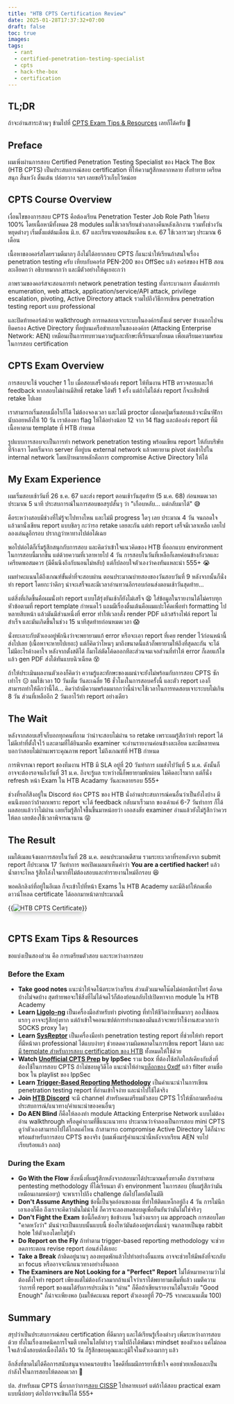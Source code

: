 ```yaml
---
title: "HTB CPTS Certification Review"
date: 2025-01-28T17:37:32+07:00
draft: false
toc: true
images:
tags:
  - rant
  - certified-penetration-testing-specialist
  - cpts
  - hack-the-box
  - certification
---
```


## TL;DR
ถ้าจะอ่านสาระล้วนๆ ข้ามไปที่ [CPTS Exam Tips & Resources](#cpts-exam-tips--resources) เลยก็ได้ครับ 🤣

## Preface
ผมเพิ่งผ่านการสอบ Certified Penetration Testing Specialist ของ Hack The Box (HTB CPTS) เป็นประสบการณ์สอบ certification ที่ให้ความรู้สึกหลากหลาย ทั้งท้าทาย เครียด สนุก สิ้นหวัง ตื่นเต้น ปล่อยวาง ฯลฯ เลยขอรีวิวเก็บไว้หน่อย

<center><div data-iframe-width="150" data-iframe-height="270" data-share-badge-id="da38a0ce-8911-420c-ab6a-c90413f738c1" data-share-badge-host="https://www.credly.com"></div><script type="text/javascript" async src="//cdn.credly.com/assets/utilities/embed.js"></script></center>

## CPTS Course Overview
เงื่อนไขของการสอบ CPTS คือต้องเรียน Penetration Tester Job Role Path ให้ครบ 100% โดยเนื้อหามีทั้งหมด 28 modules ผมใช้เวลาเรียนช่วงกลางคืนหลังเลิกงาน รวมทั้งช่วงวันหยุดต่างๆ เริ่มตั้งแต่ต้นเดือน มิ.ย. 67 และเรียนจบตอนต้นเดือน ธ.ค. 67 ใช้เวลารวมๆ ประมาณ 6 เดือน

เนื้อหาของคอร์สโดยรวมดีมากๆ ถึงไม่ได้อยากสอบ CPTS ก็แนะนำให้เรียนถ้าสนใจเรื่อง penetration testing ครับ เทียบกับคอร์ส PEN-200 ของ OffSec แล้ว คอร์สของ HTB สอนละเอียดกว่า อธิบายมากกว่า และมีตัวอย่างให้ดูเยอะกว่า

ภาพรวมของคอร์สจะสอนการทำ network penetration testing ทั้งกระบวนการ ตั้งแต่การทำ enumeration, web attack, application/service/API attack, privilege escalation, pivoting, Active Directory attack รวมไปถึงวิธีการเขียน penetration testing report แบบ professional

และปิดท้ายคอร์สด้วย walkthrough การทดสอบเจาะระบบในองค์กรตั้งแต่ server ข้างนอกไปจนยึดครอง Active Directory ที่อยู่บนเครือข่ายภายในขององค์กร (Attacking Enterprise Network: AEN) เหมือนเป็นการทบทวนความรู้และทักษะที่เรียนมาทั้งหมด เพื่อเตรียมความพร้อมในการสอบ certification

## CPTS Exam Overview
การสอบจะใช้ voucher 1 ใบ เมื่อสอบเสร็จต้องส่ง report ให้ทีมงาน HTB ตรวจสอบและให้ feedback หากสอบไม่ผ่านมีสิทธิ์ retake ได้ฟรี 1 ครั้ง แต่ถ้าไม่ได้ส่ง report ก็จะเสียสิทธิ์ retake ไปเลย

เราสามารถเริ่มสอบเมื่อไรก็ได้ ไม่ต้องจองเวลา และไม่มี proctor เมื่อกดปุ่มเริ่มสอบแล้วจะมีนาฬิกานับถอยหลังให้ 10 วัน เราต้องหา flag ให้ได้อย่างน้อย 12 จาก 14 flag และต้องส่ง report ที่มีเนื้อหาตาม template ที่ HTB กำหนด

รูปแบบการสอบจะเป็นการทำ network penetration testing พร้อมเขียน report ให้กับบริษัทที่จ้างเรา โดยเริ่มจาก server ที่อยู่บน external network แล้วพยายาม pivot ต่อเข้าไปใน internal network โดยเป้าหมายหลักคือการ compromise Active Directory ให้ได้

## My Exam Experience
ผมเริ่มสอบเช้าวันที่ 26 ธ.ค. 67 และส่ง report ตอนเช้าวันสุดท้าย (5 ม.ค. 68) ก่อนหมดเวลาประมาณ 5 นาที ประสบการณ์ในการสอบขอสรุปสั้นๆ ว่า "เกือบหลับ... แต่กลับมาได้" 😅

คือระหว่างสอบมีช่วงที่ไม่รู้จะไปทางไหน และไม่มี progress ใดๆ เลย ประมาณ 4 วัน จนถอดใจแล้วมานั่งเขียน report แบบชิลๆ กะว่ารอ retake เลยละกัน แต่ทำ report เสร็จมีเวลาเหลือ เลยไปลองเล่นดูอีกรอบ ปรากฏว่าหาทางไปต่อได้เฉย

พอไปต่อได้ก็เริ่มรู้สึกสนุกกับการสอบ และคิดว่าเข้าใจแนวคิดของ HTB ที่ออกแบบ environment ในการสอบนี้มากขึ้น แต่ด้วยความที่เวลาหายไป 4 วัน การสอบในวันที่เหลือก็เลยค่อนข้างกังวลและเครียดพอสมควร (มีคืนนึงถึงกับนอนไม่หลับ) แต่ก็ปลอบใจตัวเองว่าคงทันแหละน่า 555+ 😭

ผมทำคะแนนได้ถึงเกณฑ์ขั้นต่ำที่จะสอบผ่าน ตอนประมาณบ่ายสองของวันสอบวันที่ 9 หลังจากนั้นก็นั่งทำ report โดยกะว่าดึกๆ น่าจะเสร็จและมีเวลาอ่านทวนอีกรอบก่อนส่งตอนเช้าวันสุดท้าย...

แต่สิ่งที่เกิดขึ้นคือผมนั่งทำ report แบบโต้รุ่งยันเช้าก็ยังไม่เสร็จ 😫 ใส่ข้อมูลในรายงานได้ไม่ครบทุกหัวข้อตามที่ report template กำหนดไว้ แถมมีเรื่องตื่นเต้นคือผมแปะโค้ดเพื่อทำ formatting ไปหลายสิบหน้า แล้วมันมีส่วนหนึ่งที่ error ทำให้เวลาสั่ง render PDF แล้วสร้างไฟล์ report ไม่สำเร็จ และมันเกิดขึ้นในช่วง 15 นาทีสุดท้ายก่อนหมดเวลา 😱

นั่งทะเลาะกับตัวเองอยู่พักนึงว่าจะพยายามแก้ error หรือจะเอา report ที่เคย render ไว้ก่อนหน้านี้ส่งไปเลย (เนื้อหาจะหายไปเยอะ) แต่ก็คิดว่าไหนๆ มาถึงขนาดนี้แล้วก็พยายามให้ถึงที่สุดละกัน จะได้ไม่มีอะไรค้างคาใจ หลังจากตั้งสติได้ ก็มาไล่ตัดโค้ดออกทีละส่วนจนเจอส่วนที่ทำให้ error ก็เลยแก้ไขแล้ว gen PDF ส่งได้ทันแบบฉิวเฉียด 😵

ถ้าให้ประเมินผลงานตัวเองก็คิดว่า ความรู้และทักษะของผมน่าจะยังไม่พร้อมกับการสอบ CPTS ซักเท่าไร 😑 ผมใช้เวลา 10 วันเต็ม วันละเฉลี่ย 16 ชั่วโมงในการสอบครั้งนี้ และตัว report เองก็สามารถทำให้ดีกว่านี้ได้... คิดว่าถ้ามีความพร้อมมากกว่านี้น่าจะใช้เวลาในการทดสอบเจาะระบบไม่เกิน 8 วัน ส่วนที่เหลืออีก 2 วันเอาไว้ทำ report อย่างเดียว

## The Wait
หลังจากสอบเสร็จก็บอกทุกคนที่ถาม ว่าน่าจะสอบไม่ผ่าน รอ retake เพราะผมรู้สึกว่าทำ report ได้ไม่ดีเท่าที่ตั้งใจไว้ และตามที่ได้ยินมาคือ examiner จะอ่านรายงานค่อนข้างละเอียด และมีหลายคนบอกว่าสอบไม่ผ่านเพราะคุณภาพ report ไม่ถึงเกณฑ์ที่ HTB กำหนด

การพิจารณา report ของทีมงาน HTB มี SLA อยู่ที่ 20 วันทำการ ผมส่งไปวันที่ 5 ม.ค. ดังนั้นก็อาจจะต้องรอจนถึงวันที่ 31 ม.ค. ถึงจะรู้ผล ระหว่างนี้ก็พยายามพักผ่อน ไม่คิดอะไรมาก แต่ก็นั่ง refresh หน้า Exam ใน HTB Acadamy วันละหลายรอบ 555+

ช่วงที่รอก็สิงอยู่ใน Discord ห้อง CPTS ของ HTB นั่งอ่านประสบการณ์คนอื่นว่าเป็นยังไงบ้าง มีคนนึงบอกว่าถ้าตกเพราะ report จะได้ feedback กลับมาเร็วมาก ของเค้าแค่ 6-7 วันทำการ ก็ได้ผลสอบแล้วว่าไม่ผ่าน เลยเริ่มรู้สึกใจชื้นขึ้นมาหน่อยว่า เออสงสัย examiner อ่านแล้วยังไม่รู้สึกว่าควรให้ตก เลยต้องใช้เวลาพิจารณานาน 😝

## The Result
ผมได้เมลแจ้งผลการสอบในวันที่ 28 ม.ค. ตอนประมาณตีสาม รวมระยะเวลาที่รอหลังจาก submit report ก็ประมาณ 17 วันทำการ พอเปิดเมลมาเห็นคำว่า **You are a certified hacker!** แล้วน้ำตาจะไหล รู้สึกโล่งใจมากที่ไม่ต้องสอบและทำรายงานใหม่อีกรอบ 😆

พอคลิกลิงก์ที่อยู่ในอีเมล ก็จะเข้าไปที่หน้า Exams ใน HTB Academy และมีลิงก์ให้กดเพื่อดาวน์โหลด certificate ได้ออกมาหน้าตาประมาณนี้

{{<image src="/img/htb-cpts-certification-review/htb-cpts-certificate.png" alt="HTB CPTS Certificate" position="center" style="box-shadow: 0 5px 10px 0 rgba(0,0,0,0.2); margin-bottom: 1.5em;">}}

## CPTS Exam Tips & Resources
ขอแบ่งเป็นสองส่วน คือ การเตรียมตัวสอบ และระหว่างการสอบ

### Before the Exam
* **Take good notes** แนะนำให้จดโน้ตระหว่างเรียน ส่วนตัวผมจดโน๊ตไม่ค่อยดีเท่าไหร่ คือจดบ้างไม่จดบ้าง สุดท้ายพอจะใช้สิ่งที่ไม่ได้จดไว้ก็ต้องย้อนกลับไปเปิดหาจาก module ใน HTB Academy
* **Learn [Ligolo-ng](https://github.com/nicocha30/ligolo-ng)** เป็นเครื่องมือสำหรับทำ pivoting ที่ทำให้ชีวิตง่ายขึ้นมากๆ ลองใช้ตอนแรกๆ อาจจะรู้สึกยุ่งยาก แต่ถ้าเข้าใจคอนเซปต์การทำงานของมันแล้วจะพบว่าใช้งานสะดวกกว่า SOCKS proxy ใดๆ
* **Learn [SysReptor](https://github.com/Syslifters/sysreptor)** เป็นเครื่องมือทำ penetration testing report ที่ช่วยให้ทำ report ที่มีหน้าตา professional ได้แบบง่ายๆ ช่วยลดความผิดพลาดในการเขียน report ได้มาก และ[มี template สำหรับการสอบ certification ของ HTB](https://www.hackthebox.com/blog/certification-templates) ทั้งหมดให้ใช้ด้วย
* **Watch [Unofficial CPTS Prep](https://www.youtube.com/playlist?list=PLidcsTyj9JXItWpbRtTg6aDEj10_F17x5) by IppSec** รวม box ที่ต้องใช้สกิลใกล้เคียงกับสิ่งที่ต้องใช้ในการสอบ CPTS ถ้าไม่ชอบดูวิดีโอ แนะนำให้อ่าน[บล็อกของ 0xdf](https://0xdf.gitlab.io/) แล้ว filter ตามชื่อ box ใน playlist ของ IppSec
* **Learn [Trigger-Based Reporting Methodology](https://www.brunorochamoura.com/posts/cpts-report/)** เป็นคำแนะนำในการเขียน penetration testing report ที่อ่านเข้าใจง่าย และนำไปใช้ได้จริง
* **Join [HTB Discord](https://discord.gg/hackthebox)** จะมี channel สำหรับคนเตรียมตัวสอบ CPTS ไว้ให้ซักถามหรืออ่านประสบการณ์/แนวทาง/คำแนะนำของคนอื่นๆ
* **Do AEN Blind** ก็คือให้ลองทำ module Attacking Enterprise Network แบบไม่ต้องอ่าน walkthrough หรือดูคำถามที่ชี้แนะแนวทาง ประมาณว่าจำลองเป็นการสอบ mini CPTS ดูว่าตัวเองสามารถไปได้ไกลแค่ไหน ถ้าสามารถ compromise Active Directory ได้ก็น่าจะพร้อมสำหรับการสอบ CPTS ของจริง (ผมเพิ่งมารู้คำแนะนำนี้หลังจากเรียน AEN จบไปเรียบร้อยแล้ว ถถถ)

### During the Exam
* **Go With the Flow** สิ่งหนึ่งที่ผมรู้สึกหลังจากสอบมาได้ประมาณครึ่งทางคือ ถ้าเราทำตาม pentesting methodology ที่ได้เรียนมา ตัว environment ในการสอบ (ที่ผมรู้สึกว่ามันเหมือนเกมหน่อยๆ) จะพาเราไปถึง challenge ถัดไปโดยอัตโนมัติ
* **Don't Assume Anything** ข้อนี้เป็นจุดอ่อนของผม ที่ทำให้ติดแหง็กอยู่ถึง 4 วัน การไม่นึกเอาเองก็คือ ถึงเราจะคิดว่ามันไม่น่าใช่ ก็ควรจะลองทดสอบดูเพื่อยืนยันว่ามันไม่ใช่จริงๆ
* **Don't Fight the Exam** ข้อนี้ก็คล้ายๆ ข้อข้างบน ในช่วงแรกๆ ผม approach การสอบโดย "คาดหวังว่า" มันน่าจะเป็นแบบนั้นแบบนี้ ช่องโหว่มันต้องอยู่ตรงนี้แน่ๆ จนกลายเป็นขุด rabbit hole ให้ตัวเองโดยไม่รู้ตัว
* **Do Report on the Fly** ถ้าทำตาม trigger-based reporting methodology จะช่วยลดภาระตอน revise report ก่อนส่งได้เยอะ
* **Take a Break** ถ้าติดอยู่นานๆ ลองหยุดพักแล้วไปทำอย่างอื่นแทน อาจจะช่วยให้มีพลังที่จะกลับมา focus หรืออาจจะนึกแนวทางอย่างอื่นออก
* **The Examiners are Not Looking for a "Perfect" Report** ไม่ได้หมายความว่าไม่ต้องตั้งใจทำ report เพียงแต่ไม่ต้องกังวลมากถ้าแน่ใจว่าเราได้พยายามเต็มที่แล้ว ผมตีความว่าการที่ report ของผมได้รับการประเมินว่า "ผ่าน" ก็คือถ้าเขียนรายงานได้ในระดับ "Good Enough" ก็น่าจะเพียงพอ (ผมให้คะแนน report ตัวเองอยู่ที่ 70–75 จากคะแนนเต็ม 100)

## Summary
สรุปว่าเป็นประสบการณ์สอบ certification ที่ดีมากๆ และได้เรียนรู้เรื่องต่างๆ เพิ่มระหว่างการสอบด้วย ทั้งในเรื่องเทคนิคการโจมตี เทคโนโลยีต่างๆ รวมไปถึงได้พัฒนา mindset ของตัวเอง แค่ไม่ถอดใจแล้วนั่งสอบต่อเนื่องได้ถึง 10 วัน ก็รู้สึกขอบคุณและภูมิใจในตัวเองมากๆ แล้ว

อีกสิ่งที่ขาดไม่ได้คือการสนับสนุนจากคนรอบข้าง โชคดีที่ผมมีภรรยาที่เข้าใจ คอยช่วยเหลือและเป็นกำลังใจในการสอบให้ตลอดเวลา 🥰

ปล. สำหรับผม CPTS นี่ยากกว่าการ[สอบ CISSP](/posts/cissp-exam-preparation-review/) ไปหลายเบอร์ แต่ถ้าได้สอบ practical exam แบบนี้บ่อยๆ ต่อไปอาจจะชินก็ได้ 555+
